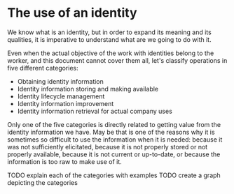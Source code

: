 # The use of an identity

We know what is an identity, but in order to expand its meaning and its qualities, it is imperative to understand what are we going to do with it.

Even when the actual objective of the work with identities belong to the worker, and this document cannot cover them all, let's classify operations in five different categories:
- Obtaining identity information
- Identity information storing and making available
- Identity lifecycle management
- Identity information improvement
- Identity information retrieval for actual company uses

Only one of the five categories is directly related to getting value from the identity information we have. May be that is one of the reasons why it is sometimes so difficult to use the information when it is needed: because it was not sufficiently elicitated, because it is not properly stored or not properly available, because it is not current or up-to-date, or because the information is too raw to make use of it.

TODO explain each of the categories with examples
TODO create a graph depicting the categories
